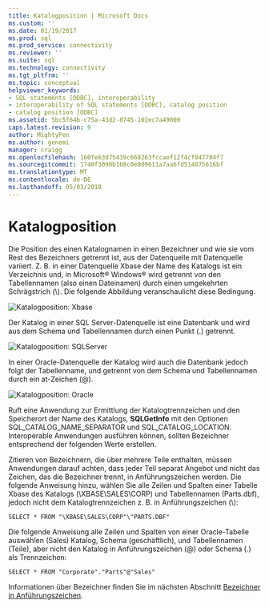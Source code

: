 ```yaml
---
title: Katalogposition | Microsoft Docs
ms.custom: ''
ms.date: 01/19/2017
ms.prod: sql
ms.prod_service: connectivity
ms.reviewer: ''
ms.suite: sql
ms.technology: connectivity
ms.tgt_pltfrm: ''
ms.topic: conceptual
helpviewer_keywords:
- SQL statements [ODBC], interoperability
- interoperability of SQL statements [ODBC], catalog position
- catalog position [ODBC]
ms.assetid: 5bc5f64b-c75a-43d2-8745-102ec7a49000
caps.latest.revision: 9
author: MightyPen
ms.author: genemi
manager: craigg
ms.openlocfilehash: 160fe63d75439c668263fccaef12f4cf047704f7
ms.sourcegitcommit: 1740f3090b168c0e809611a7aa6fd514075616bf
ms.translationtype: MT
ms.contentlocale: de-DE
ms.lasthandoff: 05/03/2018
---
```

# <a name="catalog-position"></a>Katalogposition
Die Position des einen Katalognamen in einen Bezeichner und wie sie vom Rest des Bezeichners getrennt ist, aus der Datenquelle mit Datenquelle variiert. Z. B. in einer Datenquelle Xbase der Name des Katalogs ist ein Verzeichnis und, in Microsoft® Windows® wird getrennt von den Tabellennamen (also einen Dateinamen) durch einen umgekehrten Schrägstrich (\\). Die folgende Abbildung veranschaulicht diese Bedingung.  
  
 ![Katalogposition: Xbase](../../../odbc/reference/develop-app/media/ch0801.gif "ch0801")  
  
 Der Katalog in einer SQL Server-Datenquelle ist eine Datenbank und wird aus dem Schema und Tabellennamen durch einen Punkt (.) getrennt.  
  
 ![Katalogposition: SQLServer](../../../odbc/reference/develop-app/media/ch0802.gif "ch0802")  
  
 In einer Oracle-Datenquelle der Katalog wird auch die Datenbank jedoch folgt der Tabellenname, und getrennt von dem Schema und Tabellennamen durch ein at-Zeichen (@).  
  
 ![Katalogposition: Oracle](../../../odbc/reference/develop-app/media/ch0803.gif "ch0803")  
  
 Ruft eine Anwendung zur Ermittlung der Katalogtrennzeichen und den Speicherort der Name des Katalogs, **SQLGetInfo** mit den Optionen SQL_CATALOG_NAME_SEPARATOR und SQL_CATALOG_LOCATION. Interoperable Anwendungen ausführen können, sollten Bezeichner entsprechend der folgenden Werte erstellen.  
  
 Zitieren von Bezeichnern, die über mehrere Teile enthalten, müssen Anwendungen darauf achten, dass jeder Teil separat Angebot und nicht das Zeichen, das die Bezeichner trennt, in Anführungszeichen werden. Die folgende Anweisung hinzu, wählen Sie alle Zeilen und Spalten einer Tabelle Xbase des Katalogs (\XBASE\SALES\CORP) und Tabellennamen (Parts.dbf), jedoch nicht dem Katalogtrennzeichen z. B. in Anführungszeichen (\\):  
  
```  
SELECT * FROM "\XBASE\SALES\CORP"\"PARTS.DBF"  
```  
  
 Die folgende Anweisung alle Zeilen und Spalten von einer Oracle-Tabelle auswählen (Sales) Katalog, Schema (geschäftlich), und Tabellennamen (Teile), aber nicht den Katalog in Anführungszeichen (@) oder Schema (.) als Trennzeichen:  
  
```  
SELECT * FROM "Corporate"."Parts"@"Sales"  
```  
  
 Informationen über Bezeichner finden Sie im nächsten Abschnitt [Bezeichner in Anführungszeichen](../../../odbc/reference/develop-app/quoted-identifiers.md).
